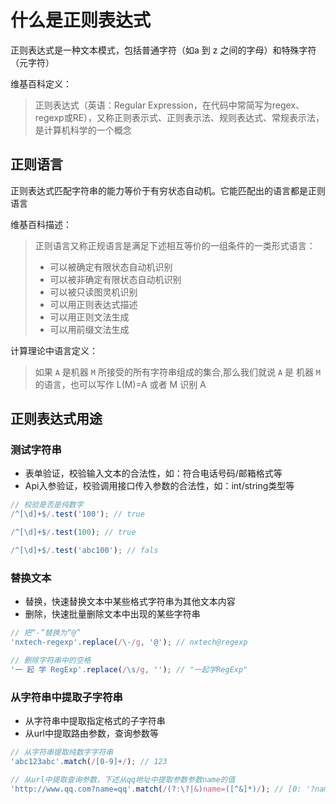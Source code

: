 # 什么是正则表达式

正则表达式是一种文本模式，包括普通字符（如a 到 z 之间的字母）和特殊字符（元字符）

维基百科定义：

> 正则表达式（英语：Regular Expression，在代码中常简写为regex、regexp或RE），又称正则表示式、正则表示法、规则表达式、常规表示法，是计算机科学的一个概念

## 正则语言

正则表达式匹配字符串的能力等价于有穷状态自动机。它能匹配出的语言都是正则语言

维基百科描述：

> 正则语言又称正规语言是满足下述相互等价的一组条件的一类形式语言：
>
> * 可以被确定有限状态自动机识别
> * 可以被非确定有限状态自动机识别
> * 可以被只读图灵机识别
> * 可以用正则表达式描述
> * 可以用正则文法生成
> * 可以用前缀文法生成

计算理论中语言定义：

> 如果 `A` 是机器 `M` 所接受的所有字符串组成的集合,那么我们就说 `A` 是 机器 `M` 的语言，也可以写作 L\(M\)=A 或者 M 识别 A

## 正则表达式用途

### 测试字符串

* 表单验证，校验输入文本的合法性，如：符合电话号码/邮箱格式等
* Api入参验证，校验调用接口传入参数的合法性，如：int/string类型等

```javascript
// 校验是否是纯数字
/^[\d]+$/.test('100'); // true

/^[\d]+$/.test(100); // true

/^[\d]+$/.test('abc100'); // fals
```

### 替换文本

* 替换，快速替换文本中某些格式字符串为其他文本内容
* 删除，快速批量删除文本中出现的某些字符串

```javascript
// 把“-”替换为“@”
'nxtech-regexp'.replace(/\-/g, '@'); // nxtech@regexp

// 删除字符串中的空格
'一 起 学 RegExp'.replace(/\s/g, ''); // "一起学RegExp"
```

### 从字符串中提取子字符串

* 从字符串中提取指定格式的子字符串
* 从url中提取路由参数，查询参数等

```javascript
// 从字符串提取纯数字字符串 
'abc123abc'.match(/[0-9]+/); // 123

// 从url中提取查询参数，下述从qq地址中提取参数参数name的值
'http://www.qq.com?name=qq'.match(/(?:\?|&)name=([^&]*)/); // [0: '?name=qq', 1: 'qq', ...]
```

## 

